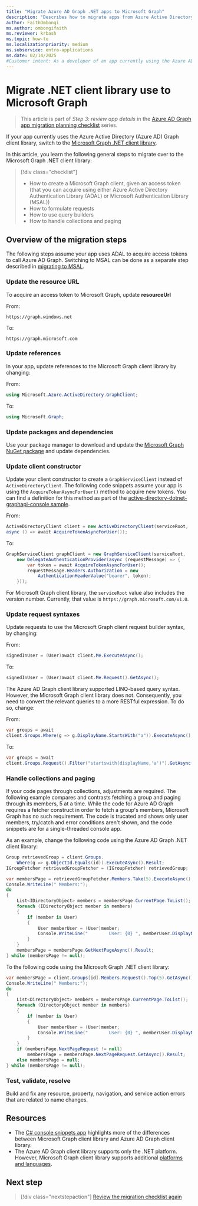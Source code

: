 ```yaml
---
title: "Migrate Azure AD Graph .NET apps to Microsoft Graph"
description: "Describes how to migrate apps from Azure Active Directory (Azure AD) Graph APIs to Microsoft Graph APIs."
author: FaithOmbongi
ms.author: ombongifaith
ms.reviewer: krbash
ms.topic: how-to
ms.localizationpriority: medium
ms.subservice: entra-applications
ms.date: 02/14/2025
#Customer intent: As a developer of an app currently using the Azure AD Graph .NET client library, I want to migrate my app to use the Microsoft Graph .NET client library, as I migrate from Azure AD Graph to Microsoft Graph.
---
```


# Migrate .NET client library use to Microsoft Graph

> This article is part of *Step 3: review app details* in the [Azure AD Graph app migration planning checklist](migrate-azure-ad-graph-planning-checklist.md) series.

If your app currently uses the Azure Active Directory (Azure AD) Graph client library, switch to the [Microsoft Graph .NET client library](https://github.com/microsoftgraph/msgraph-sdk-dotnet).

In this article, you learn the following general steps to migrate over to the Microsoft Graph .NET client library:
> [!div class="checklist"]
> * How to create a Microsoft Graph client, given an access token (that you can acquire using either Azure Active Directory Authentication Library (ADAL) or Microsoft Authentication Library (MSAL))
> * How to formulate requests
> * How to use query builders
> * How to handle collections and paging

## Overview of the migration steps

The following steps assume your app uses ADAL to acquire access tokens to call Azure AD Graph. Switching to MSAL can be done as a separate step described in [migrating to MSAL](./migrate-azure-ad-graph-authentication-library.md#migrating-to-msal).

### Update the resource URL

To acquire an access token to Microsoft Graph, update **resourceUrl**

From:

`https://graph.windows.net`

To:

`https://graph.microsoft.com`

### Update references

In your app, update references to the Microsoft Graph client library by changing:

From:

``` csharp
using Microsoft.Azure.ActiveDirectory.GraphClient;
```

To:

``` csharp
using Microsoft.Graph;
```

### Update packages and dependencies

Use your package manager to download and update the [Microsoft Graph NuGet package](https://www.nuget.org/packages/Microsoft.Graph/) and update dependencies.

### Update client constructor

Update your client constructor to create a `GraphServiceClient` instead of `ActiveDirectoryClient`. The following code snippets assume your app is using the `AcquireTokenAsyncForUser()` method to acquire new tokens. You can find a definition for this method as part of the [active-directory-dotnet-graphapi-console sample](https://github.com/Azure-Samples/active-directory-dotnet-graphapi-console/blob/archive/GraphConsoleAppV3/AuthenticationHelper.cs).

From:

``` csharp
ActiveDirectoryClient client = new ActiveDirectoryClient(serviceRoot,
async () => await AcquireTokenAsyncForUser());
```

To:

``` csharp
GraphServiceClient graphClient = new GraphServiceClient(serviceRoot,
    new DelegateAuthenticationProvider(async (requestMessage) => {
        var token = await AcquireTokenAsyncForUser();
        requestMessage.Headers.Authorization = new
            AuthenticationHeaderValue("bearer", token);
    }));
```

For Microsoft Graph client library, the `serviceRoot` value also includes the version number. Currently, that value is `https://graph.microsoft.com/v1.0`.

### Update request syntaxes

Update requests to use the Microsoft Graph client request builder syntax, by changing:

From: 

``` csharp
signedInUser = (User)await client.Me.ExecuteAsync();
```

To:

``` csharp
signedInUser = (User)await client.Me.Request().GetAsync();
```

The Azure AD Graph client library supported LINQ-based query syntax. However, the Microsoft Graph client library does not. Consequently, you need to convert the relevant queries to a more RESTful expression. To do so, change:

From:

``` csharp
var groups = await
client.Groups.Where(g => g.DisplayName.StartsWith("a")).ExecuteAsync();
```

To:

``` csharp
var groups = await
client.Groups.Request().Filter("startswith(displayName,'a')").GetAsync();
```

### Handle collections and paging

If your code pages through collections, adjustments are required. The following example compares and contrasts fetching a group and paging through its members, 5 at a time. While the code for Azure AD Graph requires a fetcher construct in order to fetch a group's members, Microsoft Graph has no such requirement. The code is trucated and shows only user members, try/catch and error conditions aren't shown, and the code snippets are for a single-threaded console app.

As an example, change the following code using the Azure AD Graph .NET client library:

```csharp
Group retrievedGroup = client.Groups.
    Where(g => g.ObjectId.Equals(id)).ExecuteAsync().Result;
IGroupFetcher retrievedGroupFetcher = (IGroupFetcher) retrievedGroup;

var membersPage = retrievedGroupFetcher.Members.Take(5).ExecuteAsync().Result;
Console.WriteLine(" Members:");
do
{
    List<IDirectoryObject> members = membersPage.CurrentPage.ToList();
    foreach (IDirectoryObject member in members)
    {
        if (member is User)
        {
            User memberUser = (User)member;
            Console.WriteLine("        User: {0} ", memberUser.DisplayName);
        }
    }
    membersPage = membersPage.GetNextPageAsync().Result;
} while (membersPage != null);
```

To the following code using the Microsoft Graph .NET client library:

```csharp
var membersPage = client.Groups[id].Members.Request().Top(5).GetAsync().Result;
Console.WriteLine(" Members:");
do
{
    List<DirectoryObject> members = membersPage.CurrentPage.ToList();
    foreach (DirectoryObject member in members)
    {
        if (member is User)
        {
            User memberUser = (User)member;
            Console.WriteLine("        User: {0} ", memberUser.DisplayName);
        }
    }
    if (membersPage.NextPageRequest != null)
        membersPage = membersPage.NextPageRequest.GetAsync().Result;
    else membersPage = null;
} while (membersPage != null);
```

### Test, validate, resolve
Build and fix any resource, property, navigation, and service action errors that are related to name changes.

## Resources

- The [C# console snippets app](https://github.com/microsoftgraph/console-csharp-snippets-sample) highlights more of the differences between Microsoft Graph client library and Azure AD Graph client library.
- The Azure AD Graph client library supports only the .NET platform. However, Microsoft Graph client library supports additional [platforms and languages](/graph/sdks/sdks-overview).

## Next step

> [!div class="nextstepaction"]
> [Review the migration checklist again](migrate-azure-ad-graph-planning-checklist.md)
